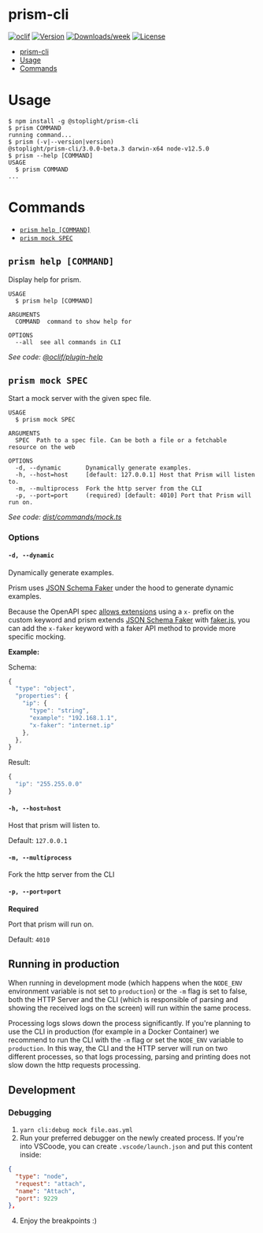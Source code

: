# prism-cli

[![oclif](https://img.shields.io/badge/cli-oclif-brightgreen.svg)](https://oclif.io)
[![Version](https://img.shields.io/npm/v/prism-cli.svg)](https://npmjs.org/package/@stoplight/prism-cli)
[![Downloads/week](https://img.shields.io/npm/dw/prism-cli.svg)](https://npmjs.org/package/@stoplight/prism-cli)
[![License](https://img.shields.io/npm/l/prism-cli.svg)](https://github.com/stoplightio/prism/blob/master/package.json)

<!-- toc -->
* [prism-cli](#prism-cli)
* [Usage](#usage)
* [Commands](#commands)
<!-- tocstop -->

# Usage

<!-- usage -->
```sh-session
$ npm install -g @stoplight/prism-cli
$ prism COMMAND
running command...
$ prism (-v|--version|version)
@stoplight/prism-cli/3.0.0-beta.3 darwin-x64 node-v12.5.0
$ prism --help [COMMAND]
USAGE
  $ prism COMMAND
...
```
<!-- usagestop -->

# Commands

<!-- commands -->
* [`prism help [COMMAND]`](#prism-help-command)
* [`prism mock SPEC`](#prism-mock-spec)

## `prism help [COMMAND]`

Display help for prism.

```
USAGE
  $ prism help [COMMAND]

ARGUMENTS
  COMMAND  command to show help for

OPTIONS
  --all  see all commands in CLI
```

_See code: [@oclif/plugin-help](https://github.com/oclif/plugin-help/blob/v2.2.0/src/commands/help.ts)_

## `prism mock SPEC`

Start a mock server with the given spec file.

```
USAGE
  $ prism mock SPEC

ARGUMENTS
  SPEC  Path to a spec file. Can be both a file or a fetchable resource on the web

OPTIONS
  -d, --dynamic       Dynamically generate examples.
  -h, --host=host     [default: 127.0.0.1] Host that Prism will listen to.
  -m, --multiprocess  Fork the http server from the CLI
  -p, --port=port     (required) [default: 4010] Port that Prism will run on.
```

_See code: [dist/commands/mock.ts](https://github.com/stoplightio/prism/blob/v3.0.0-beta.3/dist/commands/mock.ts)_
<!-- commandsstop -->

### Options
#### `-d, --dynamic`
Dynamically generate examples.

Prism uses [JSON Schema Faker](https://github.com/json-schema-faker/json-schema-faker) under the hood to generate dynamic examples.

Because the OpenAPI spec [allows extensions](https://swagger.io/docs/specification/openapi-extensions/) using a `x-` prefix on the custom keyword and prism extends [JSON Schema Faker](https://github.com/json-schema-faker/json-schema-faker) with [faker.js](https://github.com/marak/Faker.js/), you can add the `x-faker` keyword with a faker API method to provide more specific mocking.

**Example:**

Schema:
```js
{
  "type": "object",
  "properties": {
    "ip": {
      "type": "string",
      "example": "192.168.1.1",
      "x-faker": "internet.ip"
    },
  },
}
```

Result:
```js
{
  "ip": "255.255.0.0"
}
```

#### `-h, --host=host`
Host that prism will listen to.

Default: `127.0.0.1`

#### `-m, --multiprocess`
Fork the http server from the CLI

#### `-p, --port=port`
**Required**

Port that prism will run on.

Default: `4010`


## Running in production

When running in development mode (which happens when the `NODE_ENV` environment variable is not set to `production`) or the `-m` flag is set to false, both the HTTP Server and the CLI (which is responsible of parsing and showing the received logs on the screen) will run within the same process.

Processing logs slows down the process significantly. If you're planning to use the CLI in production (for example in a Docker Container) we recommend to run the CLI with the `-m` flag or set the `NODE_ENV` variable to `production`. In this way, the CLI and the HTTP server will run on two different processes, so that logs processing, parsing and printing does not slow down the http requests processing.

## Development

### Debugging

1. `yarn cli:debug mock file.oas.yml`
2. Run your preferred debugger on the newly created process. If you're into VSCoode, you can create `.vscode/launch.json` and put this content inside:

```json
{
  "type": "node",
  "request": "attach",
  "name": "Attach",
  "port": 9229
},
```

4. Enjoy the breakpoints :)
